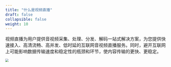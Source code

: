 ```yaml
---
title: "什么是视频直播"
draft: false
collapsible: false
weight: 10
---
```


视频直播为用户提供音视频采集、处理、分发、解码一站式解决方案，为您提供快速接入、高清流畅、高并发、低时延的互联网音视频直播服务。同时，避开互联网上可能影响数据传输速度和稳定性的瓶颈和环节，使内容传输的更快、更稳定。

<img src="../../_images/livecdn_architecture_diagram.png" style="zoom:60%;" />

